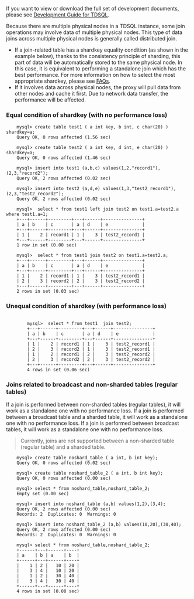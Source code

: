 If you want to view or download the full set of development documents, please see [Development Guide for TDSQL](https://intl.cloud.tencent.com/document/product/1042/33352).

Because there are multiple physical nodes in a TDSQL instance, some join operations may involve data of multiple physical nodes. This type of data joins across multiple physical nodes is generally called distributed join.

- If a join-related table has a shardkey equality condition (as shown in the example below), thanks to the consistency principle of sharding, this part of data will be automatically stored to the same physical node. In this case, it is equivalent to performing a standalone join which has the best performance. For more information on how to select the most appropriate shardkey, please see [FAQs](https://intl.cloud.tencent.com/document/product/1042/33328).
- If it involves data across physical nodes, the proxy will pull data from other nodes and cache it first. Due to network data transfer, the performance will be affected.

### Equal condition of shardkey (with no performance loss)
```
	mysql> create table test1 ( a int key, b int, c char(20) ) shardkey=a;
	Query OK, 0 rows affected (1.56 sec)

	mysql> create table test2 ( a int key, d int, e char(20) ) shardkey=a;
	Query OK, 0 rows affected (1.46 sec)

	mysql> insert into test1 (a,b,c) values(1,2,"record1"),(2,3,"record2");
	Query OK, 2 rows affected (0.02 sec)

	mysql> insert into test2 (a,d,e) values(1,3,"test2_record1"),(2,3,"test2_record2");
	Query OK, 2 rows affected (0.02 sec)

	mysql>  select * from test1 left join test2 on test1.a=test2.a where test1.a=1;
	+---+------+---------+---+------+---------------+
	| a | b    | c       | a | d    | e             |
	+---+------+---------+---+------+---------------+
	| 1 |    2 | record1 | 1 |    3 | test2_record1 |
	+---+------+---------+---+------+---------------+
	1 row in set (0.00 sec)

	mysql>  select * from test1 join test2 on test1.a=test2.a;
	+---+------+---------+---+------+---------------+
	| a | b    | c       | a | d    | e             |
	+---+------+---------+---+------+---------------+
	| 1 |    2 | record1 | 1 |    3 | test2_record1 |
	| 2 |    3 | record2 | 2 |    3 | test2_record2 |
	+---+------+---------+---+------+---------------+
	2 rows in set (0.03 sec)
```

### Unequal condition of shardkey (with performance loss)
```

        mysql>  select * from test1  join test2;
        +---+------+---------+---+------+---------------+
        | a | b    | c       | a | d    | e             |
        +---+------+---------+---+------+---------------+
        | 1 |    2 | record1 | 1 |    3 | test2_record1 |
        | 2 |    3 | record2 | 1 |    3 | test2_record1 |
        | 1 |    2 | record1 | 2 |    3 | test2_record2 |
        | 2 |    3 | record2 | 2 |    3 | test2_record2 |
        +---+------+---------+---+------+---------------+
        4 rows in set (0.06 sec)

```

### Joins related to broadcast and non-sharded tables (regular tables)
If a join is performed between non-sharded tables (regular tables), it will work as a standalone one with no performance loss.
If a join is performed between a broadcast table and a sharded table, it will work as a standalone one with no performance loss.
If a join is performed between broadcast tables, it will work as a standalone one with no performance loss.

>Currently, joins are not supported between a non-sharded table (regular table) and a sharded table.

```
	mysql> create table noshard_table ( a int, b int key);
	Query OK, 0 rows affected (0.02 sec)

	mysql> create table noshard_table_2 ( a int, b int key);
	Query OK, 0 rows affected (0.00 sec)

	mysql> select * from noshard_table,noshard_table_2;
	Empty set (0.00 sec)

	mysql> insert into noshard_table (a,b) values(1,2),(3,4);
	Query OK, 2 rows affected (0.00 sec)
	Records: 2  Duplicates: 0  Warnings: 0

	mysql> insert into noshard_table_2 (a,b) values(10,20),(30,40);
	Query OK, 2 rows affected (0.00 sec)
	Records: 2  Duplicates: 0  Warnings: 0

	mysql> select * from noshard_table,noshard_table_2;
	+------+---+------+----+
	| a    | b | a    | b  |
	+------+---+------+----+
	|    1 | 2 |   10 | 20 |
	|    3 | 4 |   10 | 20 |
	|    1 | 2 |   30 | 40 |
	|    3 | 4 |   30 | 40 |
	+------+---+------+----+
	4 rows in set (0.00 sec)
```
